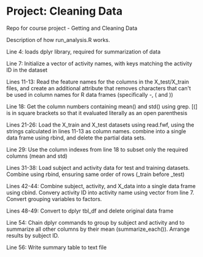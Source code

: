 # Project: Cleaning Data
Repo for course project - Getting and Cleaning Data

Description of how run_analysis.R works.

Line 4: loads dplyr library, required for summarization of data

Line 7: Initialize a vector of activity names,  with keys matching
		the activity ID in the dataset
		
Lines 11-13: Read the feature names for the columns in the X_test/X_train 
			 files, and create an additional attribute that removes 
			 characters that can't be used in column names for R data frames
			 (specifically -, ( and ))
			 
Line 18: Get the column numbers containing mean() and std() using grep.
		 [(] is in square brackets so that it evaluated literally as an
		 open parenthesis
		 
Lines 21-26: Load the X_train and X_test datasets using read.fwf,
			 using the strings calculated in lines 11-13 as column
			 names. combine into a single data frame using rbind, and
			 delete the partial data sets.

Line 29: Use the column indexes from line 18 to subset only the required 
		 columns (mean and std)
		 
Lines 31-38: Load subject and activity data for test and training datasets.
			 Combine using rbind, ensuring same order of rows (_train before _test)
			 
Lines 42-44: Combine subject, activity, and X_data into a single data frame
			 using cbind. Convery activity ID into activity name using vector
			 from line 7. Convert grouping variables to factors.
			 
Lines 48-49: Convert to dplyr tbl_df and delete original data frame

Line 54: Chain dplyr commands to group by subject and activity and to summarize
		 all other columns by their mean (summarize_each()). Arrange results
		 by subject ID.
		 
Line 56: Write summary table to text file